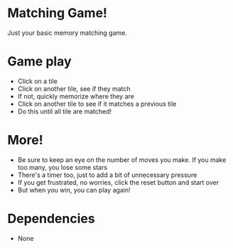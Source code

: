 # Matching Game!

Just your basic memory matching game. 

# Game play

  - Click on a tile
  - Click on another tile, see if they match
  - If not, quickly memorize where they are
  - Click on another tile to see if it matches a previous tile
  - Do this until all tile are matched!

# More!

  - Be sure to keep an eye on the number of moves you make. If you make too many, you lose some stars
  - There's a timer too, just to add a bit of unnecessary pressure
  - If you get frustrated, no worries, click the reset button and start over
  - But when you win, you can play again!


# Dependencies
  - None
